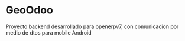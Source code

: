 # GeoOdoo
Proyecto backend desarrollado para openerpv7, con comunicacion por medio de dtos para mobile Android

